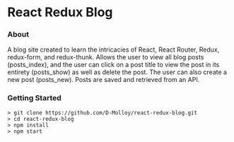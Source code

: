 # React Redux Blog


### About
A blog site created to learn the intricacies of React, React Router, Redux, redux-form, and redux-thunk.
Allows the user to view all blog posts (posts_index), and the user can click on a post title to view the post in its entirety (posts_show) as well as delete the post. The user can also create a new post (posts_new).  Posts are saved and retrieved from an API.

### Getting Started
```
> git clone https://github.com/D-Molloy/react-redux-blog.git
> cd react-redux-blog
> npm install
> npm start
```
